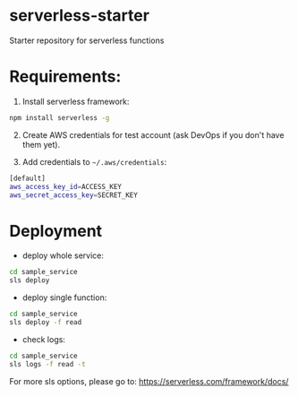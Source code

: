 # serverless-starter
Starter repository for serverless functions

# Requirements:
1. Install serverless framework:
```bash
npm install serverless -g
```

2. Create AWS credentials for test account (ask DevOps if you don't have them yet).

3. Add credentials to `~/.aws/credentials`:
```bash
[default]
aws_access_key_id=ACCESS_KEY
aws_secret_access_key=SECRET_KEY
```

# Deployment

- deploy whole service:
```bash
cd sample_service
sls deploy
```

- deploy single function:
```bash
cd sample_service
sls deploy -f read
```

- check logs:
```bash
cd sample_service
sls logs -f read -t
```

For more sls options, please go to: https://serverless.com/framework/docs/
